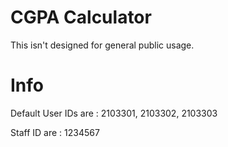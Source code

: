 # CGPA Calculator
This isn't designed for general public usage.

# Info
Default User IDs are : 2103301, 2103302, 2103303 

Staff ID are : 1234567
